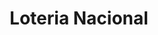 ---
title: "Loteria Nacional"
url: /ciudad-autonoma-de-buenos-aires/loteria-nacional-paraguay-2/
shop: Lotterie
---